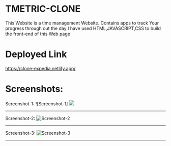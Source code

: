 # TMETRIC-CLONE
This Website is a time management Website. Contains apps to track Your progress through out the day
I have used HTML,JAVASCRIPT,CSS to build the front-end of this Web page
# Deployed Link

https://clone-expedia.netlify.app/


# Screenshots:

Screenshot-1:
![Screenshot-1]
<img src="https://drive.google.com/file/d/1CEMME0S8dn9z9q5majCvCgATMdWSZYO0/view?usp=share_link" />

<hr>

Screenshot-2:
![Screenshot-2](https://github.com/geraltyen/Revision/blob/main/images/Free%20Time%20Tracking%20software%20%26%20App%20-%20Google%20Chrome%2016-01-2023%2023_29_53.png)

<hr>

Screenshot-3:
![Screenshot-3](https://github.com/geraltyen/Revision/blob/main/images/Free%20Time%20Tracking%20software%20%26%20App%20-%20Google%20Chrome%2016-01-2023%2023_30_13%20(1).png)

<hr>
